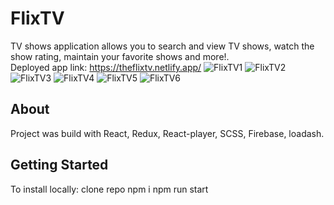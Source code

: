 # FlixTV

TV shows application allows you to search and view TV shows, watch the show rating, maintain your favorite shows and more!.  
Deployed app link: https://theflixtv.netlify.app/
![FlixTV1](https://github.com/AmitAkuka/FlixTV/assets/102300284/c43b117b-f324-4fec-91f4-2696cf17f90d)
![FlixTV2](https://github.com/AmitAkuka/FlixTV/assets/102300284/0e834be3-3c61-4a10-ace8-e9360dbeaf2c)
![FlixTV3](https://github.com/AmitAkuka/FlixTV/assets/102300284/20ace878-79d4-45f1-bca6-9c5044746539)
![FlixTV4](https://github.com/AmitAkuka/FlixTV/assets/102300284/7ed7ba48-49cf-42a0-853b-838b8a07f78a)
![FlixTV5](https://github.com/AmitAkuka/FlixTV/assets/102300284/05e4ae9e-a683-467d-9b3e-ae6ba38d2845)
![FlixTV6](https://github.com/AmitAkuka/FlixTV/assets/102300284/b35c9a23-baa0-4d98-8c98-e06c0dcdfeff)

## About

Project was build with React, Redux, React-player, SCSS, Firebase, loadash.

## Getting Started

To install locally:
clone repo 
npm i
npm run start
